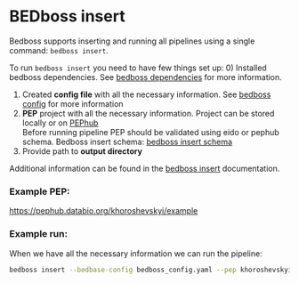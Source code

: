# BEDboss insert 

Bedboss supports inserting and running all pipelines using a single command: `bedboss insert`.

To run `bedboss insert` you need to have few things set up:
0) Installed bedboss dependencies. See [bedboss dependencies](./how_to_install_r_dep.md) for more information.</br>
1) Created **config file** with all the necessary information. See [bedboss config](./how_to_config_bedboss.md) for more information </br>
2) **PEP** project with all the necessary information. Project can be stored locally or on [PEPhub](https://pephub.databio.org/) </br>
Before running pipeline PEP should be validated using eido or pephub schema. Bedboss insert schema: [bedboss insert schema](https://schema.databio.org/pipelines/bedboss.yaml) </br>
3) Provide path to **output directory**</br>

Additional information can be found in the [bedboss insert](../bedboss_usage.md) documentation.

### Example PEP:
https://pephub.databio.org/khoroshevskyi/example


### Example run:
When we have all the necessary information we can run the pipeline:
```bash
bedboss insert --bedbase-config bedboss_config.yaml --pep khoroshevskyi/example --output-folder ./bedboss_output
```